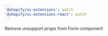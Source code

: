 ```yaml
---
'@shopify/ui-extensions': patch
'@shopify/ui-extensions-react': patch
---
```


Remove unsupport props from Form component
